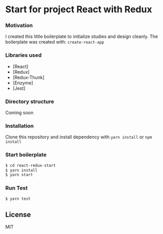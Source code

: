 # Start for project React with Redux

### Motivation
I created this little boilerplate to initialize studies and design cleanly.
The boilerplate was created with: `create-react-app`

### Libraries used
* [React]
* [Redux]
* [Redux-Thunk]
* [Enzyme]
* [Jest]

### Directory structure
Coming soon


### Installation
Clone this repository and install dependency with `yarn install` or `npm install`

### Start boilerplate

```sh
$ cd react-redux-start
$ yarn install
$ yarn start
```
### Run Test

```sh
$ yarn test
```

License
----

MIT




